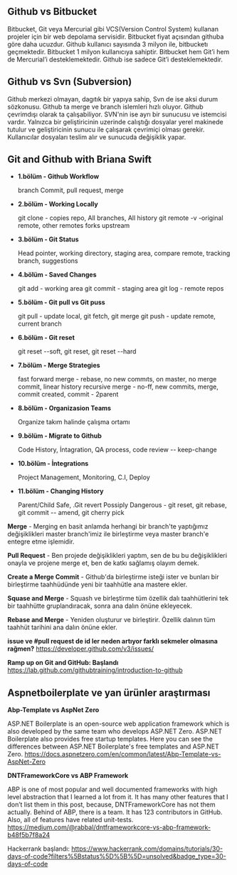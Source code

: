 ## Github vs Bitbucket ##

Bitbucket, Git veya Mercurial gibi VCS(Version Control System) kullanan projeler için bir web depolama servisidir. Bitbucket fiyat açısından githuba göre daha ucuzdur. Github kullanıcı sayısında 3 milyon ile, bitbucketı geçmektedir. Bitbucket 1 milyon kullanıcıya sahiptir. Bitbucket  hem Git’i hem de Mercurial’i desteklemektedir. Github ise sadece Git’i desteklemektedir.

## Github vs Svn (Subversion) ##

Github merkezi olmayan, dagıtık bir yapıya sahip, Svn de ise aksi durum sözkonusu. Github ta  merge ve branch islemleri hızlı oluyor. Github çevrimdışı olarak ta çalışabiliyor. SVN'nin ise ayrı bir sunucusu ve istemcisi vardır. Yalnızca bir geliştiricinin uzerinde calıştığı dosyalar yerel makinede tutulur ve geliştiricinin sunucu ile çalışarak çevrimiçi olması gerekir. Kullanıcılar dosyaları teslim alır ve sunucuda değişiklik yapar.

## Git and Github with Briana Swift ##

 - **1.bölüm  - Github Workflow**
   
   branch Commit, pull request, merge 
   
 - **2.bölüm  -  Working Locally**
   
   git clone - copies repo, All branches, All history
   git remote -v -original remote, other remotes forks upstream 
   
 - **3.bölüm  - Git Status**
   
   Head pointer, working directory, staging area, compare remote, tracking branch, suggestions
   
 - **4.bölüm  - Saved Changes**
   
   git add - working area
   git commit - staging area
   git log - remote repos
   
 - **5.bölüm  - Git pull vs Git puss**
   
   git pull - update local, git fetch, git merge
   git push - update remote, current branch
   
 - **6.bölüm  - Git reset**
   
   git reset --soft, git reset, git  reset --hard
   
 - **7.bölüm  - Merge Strategies**
   
   fast forward merge - rebase, no new commıts, on master, no merge commit, linear history
   recursive merge - no-ff, new commits, merge, commit created, commit - 2parent
   
 - **8.bölüm  - Organizasion Teams**
   
   Organize takım halinde çalışma ortamı

 - **9.bölüm  - Migrate to Github**
   
   Code History, İntagration, QA process, code review -- keep-change
   
 - **10.bölüm  - İntegrations**
   
   Project Management, Monitoring, C.I, Deploy
   
 - **11.bölüm - Changing History**
   
   Parent/Child
   Safe, .Git revert 
   Possiply Dangerous - git reset, git rebase, git commit -- amend, git cherry pick

**Merge** - Merging en basit anlamda herhangi bir branch'te yaptığımız değişiklikleri master branch'imiz ile birleştirme veya master branch'e entegre etme işlemidir.

**Pull Request** - Ben projede değişiklikleri yaptım, sen de bu bu değişiklikleri onayla ve projene merge et, ben de katkı sağlamış olayım demek.

**Create a Merge Commit** - Github'da birleştirme isteği ister ve bunları bir birleştirme taahhüdünde yeni bir taahhütle ana mastere ekler.

**Squase and Merge** - Squash ve birleştirme tüm özellik dalı taahhütlerini tek bir taahhütte gruplandıracak, sonra ana dalın önüne ekleyecek.

**Rebase and Merge** - Yeniden oluşturur ve birleştirir. Özellik dalının tüm taahhüt tarihini ana dalın önüne ekler.

**issue ve #pull request de id ler neden artıyor farklı sekmeler olmasına rağmen?** https://developer.github.com/v3/issues/

**Ramp up on Git and GitHub: Başlandı** https://lab.github.com/githubtraining/introduction-to-github

## Aspnetboilerplate ve yan ürünler araştırması ##

   **Abp-Template vs AspNet Zero**
    
   ASP.NET Boilerplate is an open-source web application framework which is also developed by 
   the same team who develops ASP.NET Zero. ASP.NET Boilerplate also provides free startup templates. 
   Here you can see the differences between ASP.NET Boilerplate's free templates and ASP.NET Zero.
   https://docs.aspnetzero.com/en/common/latest/Abp-Template-vs-AspNet-Zero
    
   **DNTFrameworkCore vs ABP Framework**
    
   ABP is one of most popular and well documented frameworks with high level abstraction that
   I learned a lot from it. It has many other features that I don’t list them in this post,
   because, DNTFrameworkCore has not them actually. Behind of ABP, there is a team. 
   It has 123 contributors in GitHub. Also, all of features have related unit-tests. 
   https://medium.com/@rabbal/dntframeworkcore-vs-abp-framework-b48f5b7f8a24

Hackerrank başlandı: https://www.hackerrank.com/domains/tutorials/30-days-of-code?filters%5Bstatus%5D%5B%5D=unsolved&badge_type=30-days-of-code
